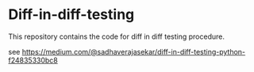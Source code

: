 # Diff-in-diff-testing
This repository contains the code for diff in diff testing procedure.

see
https://medium.com/@sadhaverajasekar/diff-in-diff-testing-python-f24835330bc8
